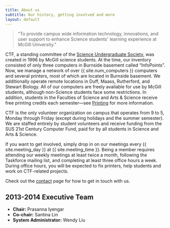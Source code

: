 ```yaml
---
title: About us
subtitle: Our history, getting involved and more
layout: default
---
```


> "To provide campus wide information technology, innovations, and user support to enhance Science students' learning experience at McGill University."

CTF, a standing committee of the [Science Undergraduate Society](http://sus.mcgill.ca), was created in 1996 by McGill science students. At the time, our inventory consisted of only three computers in Burnside basement called &ldquo;InfoPoints&rdquo;. Now, we manage a network of over {{ site.num_computers }} computers and several printers, most of which are located in Burnside basement. We additionally operate remote locations in Duff, Maass, Rutherford, and Stewart Biology. All of our computers are freely available for use by McGill students, although non-Science students face some restrictions. In addition, students in the Faculties of Science and Arts & Science receive free printing credits each semester&mdash;see [Printing](printing.html) for more information.

CTF is the only volunteer organization on campus that operates from 9 to 5, Monday through Friday (except during holidays and the summer semester). We are staffed entirely by student volunteers and receive funding from the SUS 21st Century Computer Fund, paid for by all students in Science and Arts & Science.

If you want to get involved, simply drop in on our meetings every {{ site.meeting_day }} at {{ site.meeting_time }}. Being a member requires attending our weekly meetings at least twice a month, following the Taskforce mailing list, and completing at least three office hours a week. During office hours, you will be expected to fix printers, help students and work on CTF-related projects.

Check out the [contact](contact.html) page for how to get in touch with us.

2013-2014 Executive Team
------------------------

* **Chair:** Prasanna Iyengar
* **Co-chair:** Santina Lin
* **System Administrator:** Wendy Liu
